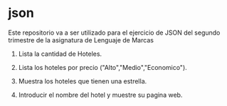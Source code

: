 # json
Este repositorio va a ser utilizado para el ejercicio de JSON del segundo
trimestre de la asignatura de Lenguaje de Marcas

1. Lista la cantidad de Hoteles.

2. Lista los hoteles por precio ("Alto","Medio","Economico").

3. Muestra los hoteles que tienen una estrella.

4. Introducir el nombre del hotel y muestre su pagina web.
